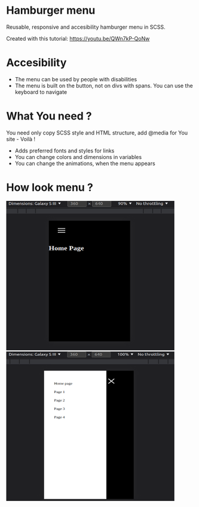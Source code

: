 # Hamburger menu

Reusable, responsive and accesibility hamburger menu in SCSS.

Created with this tutorial:
https://youtu.be/QWn7kP-QoNw

# Accesibility

- The menu can be used by people with disabilities
- The menu is built on the button, not on divs with spans. You can use the keyboard to navigate

# What You need ?

You need only copy SCSS style and HTML structure, add @media for You site - Voilà !

- Adds preferred fonts and styles for links
- You can change colors and dimensions in variables
- You can change the animations, when the menu appears

# How look menu ?

<img src="./img/pic1.png" width="450px" height="400px">
<img src="./img/pic2.png" width="450px" height="400px">
